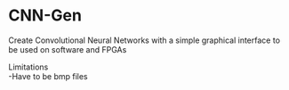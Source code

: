 # CNN-Gen
Create Convolutional Neural Networks with a simple graphical interface to be used on software and FPGAs

Limitations   
-Have to be bmp files

